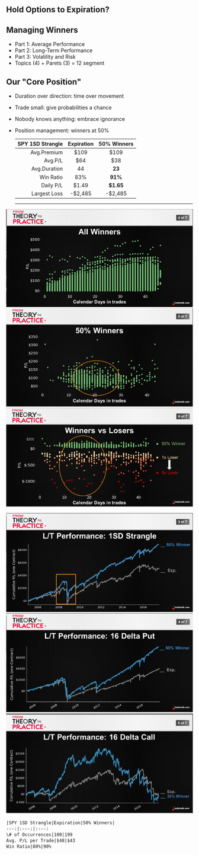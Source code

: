 ## Hold Options to Expiration?
## Managing Winners
  * Part 1: Average Performance
  * Part 2: Long-Term Performance
  * Part 3: Volatility and Risk
  * Topics (4) + Parets (3) = 12 segment

  ## Our "Core Position"
   * Duration over direction: time over movement
   * Trade small: give probabilities a chance
   * Nobody knows anything: embrace ignorance
   * Position management: winners at 50%

        |SPY 1SD Strangle|Expiration|50% Winners|
        ---:|:---:|:---:
        Avg.Premium|$109|$109
        Avg.P/L|$64|$38
        Avg.Duration|44|**23**
        Win Ratio|83%|**91%**
        Daily P/L|$1.49|**$1.65**
        Largest Loss|-$2,485|-$2,485
        ---
  ![alt text](./img/m.01.png "spy")
  ![alt text](./img/m.02.png "spy")
  ![alt text](./img/m.03.png "spy")

  ![alt text](./img/m.04.png "spy")
  ![alt text](./img/m.05.png "spy")
  ![alt text](./img/m.06.png "spy")

  
    |SPY 1SD Strangle|Expiration|50% Winners|
    ---:|:---:|:---:
    \# of Occurrences|100|199
    Avg. P/L per Trade|$48|$43
    Win Ratio|80%|90%

    